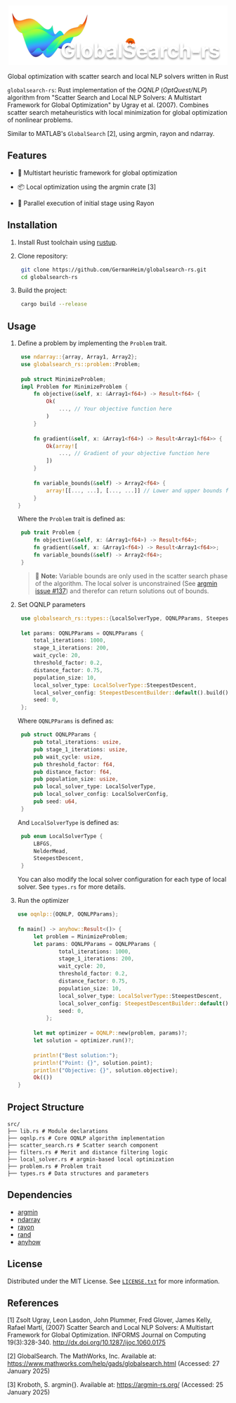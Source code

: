 <p align="center">
    <img
        width="500"
        src="https://raw.githubusercontent.com/GermanHeim/globalsearch-rs/main/media/logo.png"
        alt="GlobalSearch-rs"
    />
    <p align="center">
        Global optimization with scatter search and local NLP solvers written in Rust
    </p>
</p>

`globalsearch-rs`: Rust implementation of the _OQNLP_ (_OptQuest/NLP_) algorithm from "Scatter Search and Local NLP Solvers: A Multistart Framework for Global Optimization" by Ugray et al. (2007). Combines scatter search metaheuristics with local minimization for global optimization of nonlinear problems.

Similar to MATLAB's `GlobalSearch` \[2\], using argmin, rayon and ndarray.

## Features

- 🎯 Multistart heuristic framework for global optimization

- 📦 Local optimization using the argmin crate \[3\]

- 🚀 Parallel execution of initial stage using Rayon

## Installation

1. Install Rust toolchain using [rustup](https://rustup.rs/).
2. Clone repository:

   ```bash
    git clone https://github.com/GermanHeim/globalsearch-rs.git
    cd globalsearch-rs
   ```

3. Build the project:

   ```bash
    cargo build --release
   ```

## Usage

1. Define a problem by implementing the `Problem` trait.

   ```rust
    use ndarray::{array, Array1, Array2};
    use globalsearch_rs::problem::Problem;

    pub struct MinimizeProblem;
    impl Problem for MinimizeProblem {
        fn objective(&self, x: &Array1<f64>) -> Result<f64> {
            Ok(
                ..., // Your objective function here
            )
        }

        fn gradient(&self, x: &Array1<f64>) -> Result<Array1<f64>> {
            Ok(array![
                ..., // Gradient of your objective function here
            ])
        }

        fn variable_bounds(&self) -> Array2<f64> {
            array![[..., ...], [..., ...]] // Lower and upper bounds for each variable
        }
   }
   ```

   Where the `Problem` trait is defined as:

   ```rust
    pub trait Problem {
        fn objective(&self, x: &Array1<f64>) -> Result<f64>;
        fn gradient(&self, x: &Array1<f64>) -> Result<Array1<f64>>;
        fn variable_bounds(&self) -> Array2<f64>;
    }
   ```

   > 🔴 **Note:** Variable bounds are only used in the scatter search phase of the algorithm. The local solver is unconstrained (See [argmin issue #137](https://github.com/argmin-rs/argmin/issues/137)) and therefor can return solutions out of bounds.

2. Set OQNLP parameters

   ```rust
    use globalsearch_rs::types::{LocalSolverType, OQNLPParams, SteepestDescentBuilder};

    let params: OQNLPParams = OQNLPParams {
        total_iterations: 1000,
        stage_1_iterations: 200,
        wait_cycle: 20,
        threshold_factor: 0.2,
        distance_factor: 0.75,
        population_size: 10,
        local_solver_type: LocalSolverType::SteepestDescent,
        local_solver_config: SteepestDescentBuilder::default().build(),
        seed: 0,
    };
   ```

   Where `OQNLPParams` is defined as:

   ```rust
    pub struct OQNLPParams {
        pub total_iterations: usize,
        pub stage_1_iterations: usize,
        pub wait_cycle: usize,
        pub threshold_factor: f64,
        pub distance_factor: f64,
        pub population_size: usize,
        pub local_solver_type: LocalSolverType,
        pub local_solver_config: LocalSolverConfig,
        pub seed: u64,
    }
   ```

   And `LocalSolverType` is defined as:

   ```rust
    pub enum LocalSolverType {
        LBFGS,
        NelderMead,
        SteepestDescent,
    }
   ```

   You can also modify the local solver configuration for each type of local solver. See `types.rs` for more details.

3. Run the optimizer

   ```rust
   use oqnlp::{OQNLP, OQNLPParams};

   fn main() -> anyhow::Result<()> {
        let problem = MinimizeProblem;
        let params: OQNLPParams = OQNLPParams {
                total_iterations: 1000,
                stage_1_iterations: 200,
                wait_cycle: 20,
                threshold_factor: 0.2,
                distance_factor: 0.75,
                population_size: 10,
                local_solver_type: LocalSolverType::SteepestDescent,
                local_solver_config: SteepestDescentBuilder::default().build(),
                seed: 0,
            };

        let mut optimizer = OQNLP::new(problem, params)?;
        let solution = optimizer.run()?;

        println!("Best solution:");
        println!("Point: {}", solution.point);
        println!("Objective: {}", solution.objective);
        Ok(())
   }
   ```

## Project Structure

```plaintext
src/
├── lib.rs # Module declarations
├── oqnlp.rs # Core OQNLP algorithm implementation
├── scatter_search.rs # Scatter search component
├── filters.rs # Merit and distance filtering logic
├── local_solver.rs # argmin-based local optimization
├── problem.rs # Problem trait
├── types.rs # Data structures and parameters
```

## Dependencies

- [argmin](https://github.com/argmin-rs/argmin)
- [ndarray](https://github.com/rust-ndarray/ndarray)
- [rayon](https://github.com/rayon-rs/rayon)
- [rand](https://github.com/rust-random/rand)
- [anyhow](https://github.com/dtolnay/anyhow)

## License

Distributed under the MIT License. See [`LICENSE.txt`](https://github.com/GermanHeim/globalsearch-rs/blob/main/LICENSE.txt) for more information.

## References

\[1\] Zsolt Ugray, Leon Lasdon, John Plummer, Fred Glover, James Kelly, Rafael Martí, (2007) Scatter Search and Local NLP Solvers: A Multistart Framework for Global Optimization. INFORMS Journal on Computing 19(3):328-340. <http://dx.doi.org/10.1287/ijoc.1060.0175>

\[2\] GlobalSearch. The MathWorks, Inc. Available at: <https://www.mathworks.com/help/gads/globalsearch.html> (Accessed: 27 January 2025)

\[3\] Kroboth, S. argmin{}. Available at: <https://argmin-rs.org/> (Accessed: 25 January 2025)
